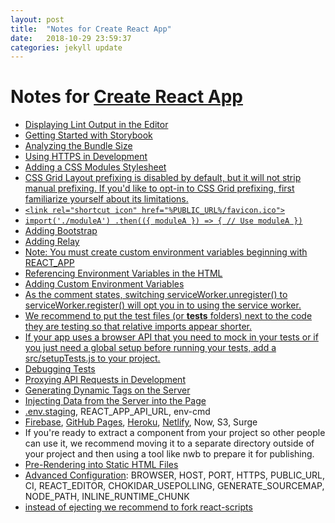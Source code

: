```yaml
---
layout: post
title:  "Notes for Create React App"
date:   2018-10-29 23:59:37
categories: jekyll update
---
```


# Notes for [Create React App][1]

- [Displaying Lint Output in the Editor][2]
- [Getting Started with Storybook][3]
- [Analyzing the Bundle Size][4]
- [Using HTTPS in Development][5]
- [Adding a CSS Modules Stylesheet][6]
- [CSS Grid Layout prefixing is disabled by default, but it will not strip manual prefixing. If you'd like to opt-in to CSS Grid prefixing, first familiarize yourself about its limitations.][7]
- [`<link rel="shortcut icon" href="%PUBLIC_URL%/favicon.ico">`][8]
- [`import('./moduleA') .then(({ moduleA }) => { // Use moduleA })`][9]
- [Adding Bootstrap][10]
- [Adding Relay][11]
- [Note: You must create custom environment variables beginning with REACT_APP][12]
- [Referencing Environment Variables in the HTML][13]
- [Adding Custom Environment Variables][14]
- [As the comment states, switching serviceWorker.unregister() to serviceWorker.register() will opt you in to using the service worker.][15]
- [We recommend to put the test files (or __tests__ folders) next to the code they are testing so that relative imports appear shorter.][16]
- [If your app uses a browser API that you need to mock in your tests or if you just need a global setup before running your tests, add a src/setupTests.js to your project.][17]
- [Debugging Tests][18]
- [Proxying API Requests in Development][19]
- [Generating Dynamic <meta> Tags on the Server][20]
- [Injecting Data from the Server into the Page][21]
- [.env.staging][22], REACT_APP_API_URL, env-cmd
- [Firebase][23], [GitHub Pages][24], [Heroku][25], [Netlify][26], Now, S3, Surge
- If you're ready to extract a component from your project so other people can use it, we recommend moving it to a separate directory outside of your project and then using a tool like nwb to prepare it for publishing.
- [Pre-Rendering into Static HTML Files][27]
- [Advanced Configuration][28]: BROWSER, HOST, PORT, HTTPS, PUBLIC_URL, CI, REACT_EDITOR, CHOKIDAR_USEPOLLING, GENERATE_SOURCEMAP, NODE_PATH, INLINE_RUNTIME_CHUNK
- [instead of ejecting we recommend to fork react-scripts][29]

[1]: https://facebook.github.io/create-react-app/docs/getting-started
[2]: https://facebook.github.io/create-react-app/docs/setting-up-your-editor#displaying-lint-output-in-the-editor
[3]: https://facebook.github.io/create-react-app/docs/developing-components-in-isolation#getting-started-with-storybook
[4]: https://facebook.github.io/create-react-app/docs/analyzing-the-bundle-size
[5]: https://facebook.github.io/create-react-app/docs/using-https-in-development
[6]: https://facebook.github.io/create-react-app/docs/adding-a-css-modules-stylesheet
[7]: https://facebook.github.io/create-react-app/docs/post-processing-css
[8]: https://facebook.github.io/create-react-app/docs/using-the-public-folder
[9]: https://facebook.github.io/create-react-app/docs/code-splitting
[10]: https://facebook.github.io/create-react-app/docs/adding-bootstrap
[11]: https://facebook.github.io/create-react-app/docs/adding-relay
[12]: https://facebook.github.io/create-react-app/docs/adding-custom-environment-variables
[13]: https://facebook.github.io/create-react-app/docs/adding-custom-environment-variables#referencing-environment-variables-in-the-html
[14]: https://facebook.github.io/create-react-app/docs/adding-custom-environment-variables#adding-development-environment-variables-in-env
[15]: https://facebook.github.io/create-react-app/docs/making-a-progressive-web-app
[16]: https://facebook.github.io/create-react-app/docs/running-tests#filename-conventions
[17]: https://facebook.github.io/create-react-app/docs/running-tests#initializing-test-environment
[18]: https://facebook.github.io/create-react-app/docs/debugging-tests
[19]: https://facebook.github.io/create-react-app/docs/proxying-api-requests-in-development
[20]: https://facebook.github.io/create-react-app/docs/title-and-meta-tags#generating-dynamic-meta-tags-on-the-server
[21]: https://facebook.github.io/create-react-app/docs/title-and-meta-tags#injecting-data-from-the-server-into-the-page
[22]: https://facebook.github.io/create-react-app/docs/deployment#customizing-environment-variables-for-arbitrary-build-environments
[23]: https://facebook.github.io/create-react-app/docs/deployment#firebase-https-firebasegooglecom
[24]: https://facebook.github.io/create-react-app/docs/deployment#github-pages-https-pagesgithubcom
[25]: https://facebook.github.io/create-react-app/docs/deployment#heroku-https-wwwherokucom
[26]: https://facebook.github.io/create-react-app/docs/deployment#netlify-https-wwwnetlifycom
[27]: https://facebook.github.io/create-react-app/docs/pre-rendering-into-static-html-files
[28]: https://facebook.github.io/create-react-app/docs/advanced-configuration
[29]: https://facebook.github.io/create-react-app/docs/alternatives-to-ejecting
